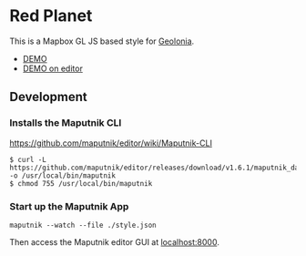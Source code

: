 # Red Planet

This is a Mapbox GL JS based style for [Geolonia](https://geolonia.com/).

* [DEMO](https://geolonia.github.io/preview/#geolonia/red-planet)
* [DEMO on editor](https://geolonia.github.io/editor/?style=https://raw.githubusercontent.com/geolonia/red-planet/master/style.json)

## Development

### Installs the Maputnik CLI

https://github.com/maputnik/editor/wiki/Maputnik-CLI

```
$ curl -L https://github.com/maputnik/editor/releases/download/v1.6.1/maputnik_darwin -o /usr/local/bin/maputnik
$ chmod 755 /usr/local/bin/maputnik
```

### Start up the Maputnik App

```
maputnik --watch --file ./style.json
```

Then access the Maputnik editor GUI at [localhost:8000](https://localhost:8000/).